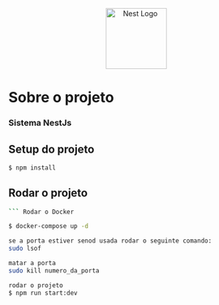 <p align="center">
  <a href="http://nestjs.com/" target="blank"><img src="https://nestjs.com/img/logo-small.svg" width="120" alt="Nest Logo" /></a>
</p>

# Sobre o projeto

### Sistema NestJs

## Setup do projeto

```bash
$ npm install
```

## Rodar o projeto

````bash
``` Rodar o Docker

$ docker-compose up -d

se a porta estiver senod usada rodar o seguinte comando:
sudo lsof

matar a porta
sudo kill numero_da_porta

rodar o projeto
$ npm run start:dev
````
